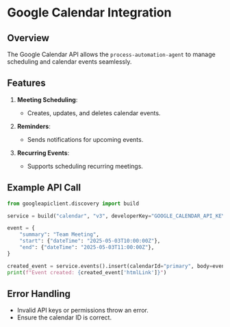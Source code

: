 # Google Calendar Integration

## Overview
The Google Calendar API allows the `process-automation-agent` to manage scheduling and calendar events seamlessly.

## Features
1. **Meeting Scheduling**:
   - Creates, updates, and deletes calendar events.

2. **Reminders**:
   - Sends notifications for upcoming events.

3. **Recurring Events**:
   - Supports scheduling recurring meetings.

## Example API Call
```python
from googleapiclient.discovery import build

service = build("calendar", "v3", developerKey="GOOGLE_CALENDAR_API_KEY")

event = {
    "summary": "Team Meeting",
    "start": {"dateTime": "2025-05-03T10:00:00Z"},
    "end": {"dateTime": "2025-05-03T11:00:00Z"},
}

created_event = service.events().insert(calendarId="primary", body=event).execute()
print(f"Event created: {created_event['htmlLink']}")
```

## Error Handling
- Invalid API keys or permissions throw an error.
- Ensure the calendar ID is correct.